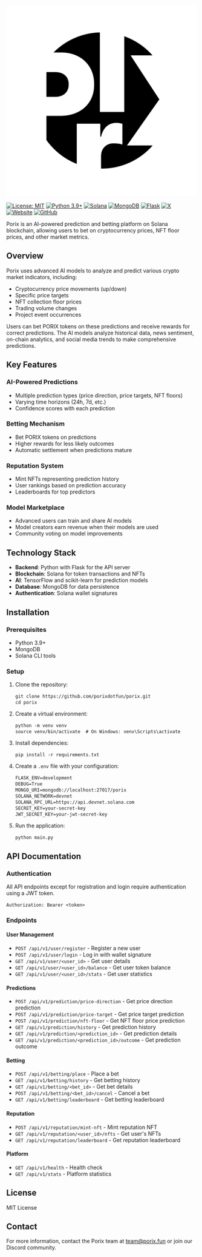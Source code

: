 ![Porix Logo](/porix.png)

[![License: MIT](https://img.shields.io/badge/License-MIT-yellow.svg)](https://opensource.org/licenses/MIT)
[![Python 3.9+](https://img.shields.io/badge/python-3.9+-blue.svg)](https://www.python.org/downloads/)
[![Solana](https://img.shields.io/badge/Solana-Compatible-9945FF.svg)](https://solana.com/)
[![MongoDB](https://img.shields.io/badge/MongoDB-4EA94B?logo=mongodb&logoColor=white)](https://www.mongodb.com/)
[![Flask](https://img.shields.io/badge/Flask-000000?logo=flask&logoColor=white)](https://flask.palletsprojects.com/)
[![X](https://img.shields.io/badge/X-000000?logo=x&logoColor=white)](https://twitter.com/porixdotfun)
[![Website](https://img.shields.io/badge/Website-FF7139?logo=firefox-browser&logoColor=white)](https://porix.fun)
[![GitHub](https://img.shields.io/badge/GitHub-181717?logo=github&logoColor=white)](https://github.com/porixdotfun/porix)

Porix is an AI-powered prediction and betting platform on Solana blockchain, allowing users to bet on cryptocurrency prices, NFT floor prices, and other market metrics.

## Overview

Porix uses advanced AI models to analyze and predict various crypto market indicators, including:

- Cryptocurrency price movements (up/down)
- Specific price targets
- NFT collection floor prices
- Trading volume changes
- Project event occurrences

Users can bet PORIX tokens on these predictions and receive rewards for correct predictions. The AI models analyze historical data, news sentiment, on-chain analytics, and social media trends to make comprehensive predictions.

## Key Features

### AI-Powered Predictions
- Multiple prediction types (price direction, price targets, NFT floors)
- Varying time horizons (24h, 7d, etc.)
- Confidence scores with each prediction

### Betting Mechanism
- Bet PORIX tokens on predictions
- Higher rewards for less likely outcomes
- Automatic settlement when predictions mature

### Reputation System
- Mint NFTs representing prediction history
- User rankings based on prediction accuracy
- Leaderboards for top predictors

### Model Marketplace
- Advanced users can train and share AI models
- Model creators earn revenue when their models are used
- Community voting on model improvements

## Technology Stack

- **Backend**: Python with Flask for the API server
- **Blockchain**: Solana for token transactions and NFTs
- **AI**: TensorFlow and scikit-learn for prediction models
- **Database**: MongoDB for data persistence
- **Authentication**: Solana wallet signatures

## Installation

### Prerequisites

- Python 3.9+
- MongoDB
- Solana CLI tools

### Setup

1. Clone the repository:
   ```
   git clone https://github.com/porixdotfun/porix.git
   cd porix
   ```

2. Create a virtual environment:
   ```
   python -m venv venv
   source venv/bin/activate  # On Windows: venv\Scripts\activate
   ```

3. Install dependencies:
   ```
   pip install -r requirements.txt
   ```

4. Create a `.env` file with your configuration:
   ```
   FLASK_ENV=development
   DEBUG=True
   MONGO_URI=mongodb://localhost:27017/porix
   SOLANA_NETWORK=devnet
   SOLANA_RPC_URL=https://api.devnet.solana.com
   SECRET_KEY=your-secret-key
   JWT_SECRET_KEY=your-jwt-secret-key
   ```

5. Run the application:
   ```
   python main.py
   ```

## API Documentation

### Authentication

All API endpoints except for registration and login require authentication using a JWT token.

```
Authorization: Bearer <token>
```

### Endpoints

#### User Management
- `POST /api/v1/user/register` - Register a new user
- `POST /api/v1/user/login` - Log in with wallet signature
- `GET /api/v1/user/<user_id>` - Get user details
- `GET /api/v1/user/<user_id>/balance` - Get user token balance
- `GET /api/v1/user/<user_id>/stats` - Get user statistics

#### Predictions
- `POST /api/v1/prediction/price-direction` - Get price direction prediction
- `POST /api/v1/prediction/price-target` - Get price target prediction
- `POST /api/v1/prediction/nft-floor` - Get NFT floor price prediction
- `GET /api/v1/prediction/history` - Get prediction history
- `GET /api/v1/prediction/<prediction_id>` - Get prediction details
- `GET /api/v1/prediction/<prediction_id>/outcome` - Get prediction outcome

#### Betting
- `POST /api/v1/betting/place` - Place a bet
- `GET /api/v1/betting/history` - Get betting history
- `GET /api/v1/betting/<bet_id>` - Get bet details
- `POST /api/v1/betting/<bet_id>/cancel` - Cancel a bet
- `GET /api/v1/betting/leaderboard` - Get betting leaderboard

#### Reputation
- `POST /api/v1/reputation/mint-nft` - Mint reputation NFT
- `GET /api/v1/reputation/<user_id>/nfts` - Get user's NFTs
- `GET /api/v1/reputation/leaderboard` - Get reputation leaderboard

#### Platform
- `GET /api/v1/health` - Health check
- `GET /api/v1/stats` - Platform statistics

## License

MIT License

## Contact

For more information, contact the Porix team at team@porix.fun or join our Discord community.